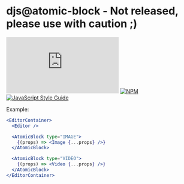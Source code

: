 # djs@atomic-block - Not released, please use with caution ;)

![file size](http://img.badgesize.io/https://unpkg.com/@djsp/atomic-block/dist/index.js?label=size&style=flat-square)
[![NPM](https://img.shields.io/npm/v/@djsp/atomic-block.svg)](https://www.npmjs.com/package/@djsp/atomic-block) [![JavaScript Style Guide](https://img.shields.io/badge/code_style-standard-brightgreen.svg)](https://standardjs.com)


Example:

```jsx
<EditorContainer>
  <Editor />

  <AtomicBlock type="IMAGE">
    {(props) => <Image {...props} />}
  </AtomicBlock>

  <AtomicBlock type="VIDEO">
    {(props) => <Video {...props} />}
  </AtomicBlock>
</EditorContainer>
```
